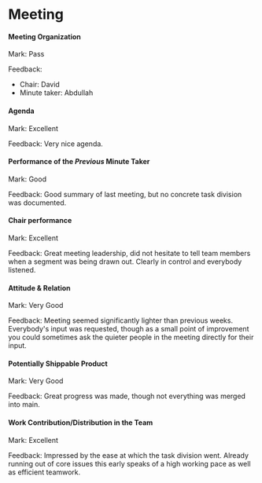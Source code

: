 # Meeting

#### Meeting Organization

Mark: Pass

Feedback: 
- Chair: David
- Minute taker: Abdullah


#### Agenda 

Mark: Excellent

Feedback: Very nice agenda. 


#### Performance of the *Previous* Minute Taker

Mark: Good

Feedback: Good summary of last meeting, but no concrete task division was documented. 


#### Chair performance

Mark: Excellent

Feedback: Great meeting leadership, did not hesitate to tell team members when a segment was being drawn out. Clearly in control and everybody listened. 


#### Attitude & Relation

Mark: Very Good

Feedback: Meeting seemed significantly lighter than previous weeks. Everybody's input was requested, though as a small point of improvement you could sometimes ask the quieter people in the meeting directly for their input. 


#### Potentially Shippable Product

Mark: Very Good

Feedback: Great progress was made, though not everything was merged into main. 


#### Work Contribution/Distribution in the Team

Mark: Excellent

Feedback: Impressed by the ease at which the task division went. Already running out of core issues this early speaks of a high working pace as well as efficient teamwork. 


